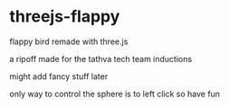 # threejs-flappy
flappy bird remade with three.js

a ripoff made for the tathva tech team inductions

might add fancy stuff later

only way to control the sphere is to left click so have fun
